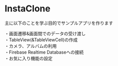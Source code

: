 # InstaClone

<p>主に以下のことを学ぶ目的でサンプルアプリを作ります</p>
<p>
・画面遷移&画面間でのデータの受け渡し<br>
・TableView(&TableViewCell)の作成<br>
・カメラ、アルバムの利用<br>
・Firebase Realtime Databaseへの接続<br>
・お気に入り機能の設定
</p>

